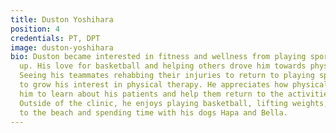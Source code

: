 ```yaml
---
title: Duston Yoshihara
position: 4
credentials: PT, DPT
image: duston-yoshihara
bio: Duston became interested in fitness and wellness from playing sports while growing
  up. His love for basketball and helping others drove him towards physical therapy.
  Seeing his teammates rehabbing their injuries to return to playing sports helped
  to grow his interest in physical therapy. He appreciates how physical therapy allows
  him to learn about his patients and help them return to the activities they love.
  Outside of the clinic, he enjoys playing basketball, lifting weights, hiking, going
  to the beach and spending time with his dogs Hapa and Bella.
---
```


